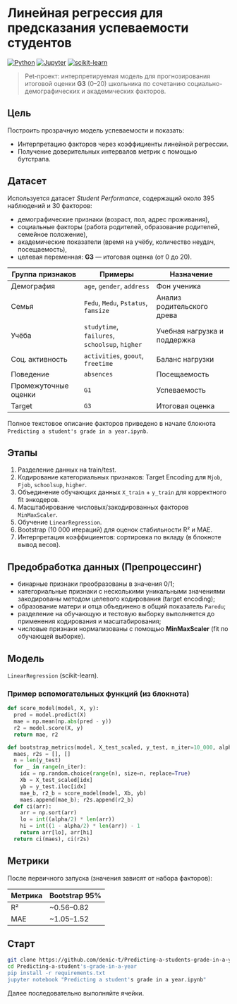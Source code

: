 # Линейная регрессия для предсказания успеваемости студентов

[![Python](https://img.shields.io/badge/Python-3.8%2B-blue)](https://python.org)
[![Jupyter](https://img.shields.io/badge/Jupyter-Notebook-orange)](https://jupyter.org)
[![scikit-learn](https://img.shields.io/badge/scikit--learn-ML-green)](https://scikit-learn.org)

> Pet‑проект: интерпретируемая модель для прогнозирования итоговой оценки **G3** (0–20) школьника по сочетанию социально-демографических и академических факторов.

##  Цель
Построить прозрачную модель успеваемости и показать:
* Интерпретацию факторов через коэффициенты линейной регрессии.
* Получение доверительных интервалов метрик с помощью бутстрапа.

##  Датасет

Используется датасет *Student Performance*, содержащий около 395 наблюдений и 30 факторов:

* демографические признаки (возраст, пол, адрес проживания),
* социальные факторы (работа родителей, образование родителей, семейное положение),
* академические показатели (время на учёбу, количество неудач, посещаемость),
* целевая переменная: **G3** — итоговая оценка (от 0 до 20).


| Группа признаков | Примеры | Назначение |
|------------------|---------|-----------|
| Демография | `age`, `gender`, `address` | Фон ученика |
| Семья | `Fedu`, `Medu`, `Pstatus`, `famsize` | Анализ родительского древа |
| Учёба | `studytime`, `failures`, `schoolsup`, `higher` | Учебная нагрузка и поддержка |
| Соц. активность | `activities`, `goout`, `freetime` | Баланс нагрузки |
| Поведение | `absences` | Посещаемость |
| Промежуточные оценки | `G1` | Успеваемость |
| Target | `G3` | Итоговая оценка |

Полное текстовое описание факторов приведено в начале блокнота `Predicting a student's grade in a year.ipynb`.

## Этапы
1. Разделение данных на train/test.
2. Кодирование категориальных признаков: Target Encoding для `Mjob`, `Fjob`, `schoolsup`, `higher`.
3. Объединение обучающих данных `X_train` + `y_train` для корректного fit энкодеров.
4. Масштабирование числовых/закодированных факторов `MinMaxScaler`.
5. Обучение `LinearRegression`.
6. Bootstrap (10 000 итераций) для оценок стабильности R² и MAE.
7. Интерпретация коэффициентов: сортировка по вкладу (в блокноте вывод весов).

##  Предобработка данных (Препроцессинг)
* бинарные признаки преобразованы в значения 0/1;
* категориальные признаки с несколькими уникальными значениями закодированы методом целевого кодирования (target encoding);
* образование матери и отца объединено в общий показатель `Paredu`;
* разделение на обучающую и тестовую выборку выполняется до применения кодирования и масштабирования;
* числовые признаки нормализованы с помощью **MinMaxScaler** (fit по обучающей выборке).

##  Модель
`LinearRegression` (scikit-learn).
### Пример вспомогательных функций (из блокнота)
```python
def score_model(model, X, y):
  pred = model.predict(X)
  mae = np.mean(np.abs(pred - y))
  r2 = model.score(X, y)
  return mae, r2

def bootstrap_metrics(model, X_test_scaled, y_test, n_iter=10_000, alpha=0.05):
  maes, r2s = [], []
  n = len(y_test)
  for _ in range(n_iter):
    idx = np.random.choice(range(n), size=n, replace=True)
    Xb = X_test_scaled[idx]
    yb = y_test.iloc[idx]
    mae_b, r2_b = score_model(model, Xb, yb)
    maes.append(mae_b); r2s.append(r2_b)
  def ci(arr):
    arr = np.sort(arr)
    lo = int((alpha/2) * len(arr))
    hi = int((1 - alpha/2) * len(arr)) - 1
    return arr[lo], arr[hi]
  return ci(maes), ci(r2s)
```

##  Метрики
После первичного запуска (значения зависят от набора факторов):

| Метрика | Bootstrap 95% | 
|---------|------------------|
| R² | ~0.56–0.82 |
| MAE | ~1.05–1.52 |



## Cтарт
```bash
git clone https://github.com/denic-t/Predicting-a-students-grade-in-a-year
cd Predicting-a-student's-grade-in-a-year
pip install -r requirements.txt
jupyter notebook "Predicting a student's grade in a year.ipynb"
```
Далее последовательно выполняйте ячейки.
